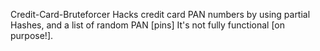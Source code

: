 Credit-Card-Bruteforcer
Hacks credit card PAN numbers by using partial Hashes,
 and a list of random PAN [pins] 
It's not fully functional [on purpose!].
